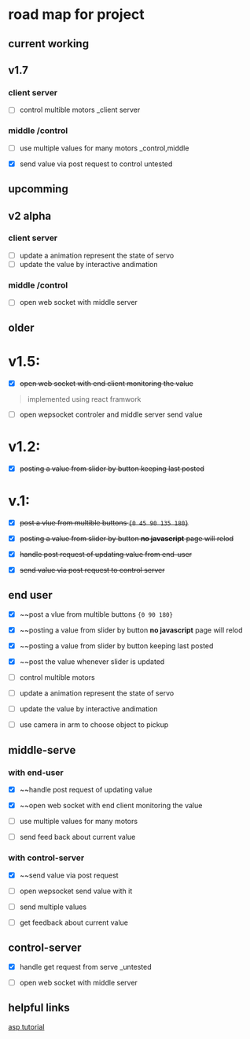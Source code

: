 # road map for project

## current working


## v1.7
### client server
- [ ] control multible motors _client server
### middle /control
- [ ] use multiple values for many motors _control,middle
- [x] send value via post request to control untested


## upcomming
## v2  __alpha__
### client server
- [ ] update a animation represent the state of servo
- [ ] update the value by interactive andimation

### middle /control
- [ ] open web socket with middle server


## older
# v1.5:
- [x] ~~open web socket with end client monitoring the value~~
> implemented using react framwork
- [ ] open wepsocket controler and middle server send value

# v1.2:
- [x] ~~posting a value from slider by button keeping last posted~~


# v.1:
- [x] ~~post a vlue from multible buttons `{0 45 90 135 180}`~~
- [x] ~~posting a value from slider by button __no javascript__ page will relod~~
- [x] ~~handle post request of updating value from end-user~~
- [x] ~~send value via post request to control server~~


## end user
- [x] ~~post a vlue from multible buttons `{0 90 180}` 

- [x] ~~posting a value from slider by button __no javascript__ page will relod
- [x] ~~posting a value from slider by button keeping last posted
- [x] ~~post the value whenever slider is updated

- [ ] control multible motors

- [ ] update a animation represent the state of servo
- [ ] update the value by interactive andimation

- [ ] use camera in arm to choose object to pickup

## middle-serve
### with end-user
- [x] ~~handle post request of updating value
- [x] ~~open web socket with end client monitoring the value
- [ ] use multiple values for many motors

- [ ] send feed back about current value

### with control-server
- [x] ~~send value via post request 
- [ ] open wepsocket send value with it
- [ ] send multiple values

- [ ] get feedback about current value

## control-server
- [X] handle get request from serve _untested
- [ ] open web socket with middle server


## helpful links
[asp tutorial](https://tttapa.github.io/ESP8266/Chap01%20-%20ESP8266.html)
